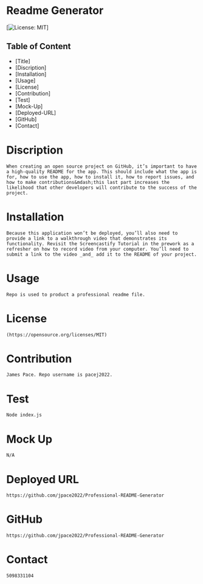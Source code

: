 
# Readme Generator 

 [![License: MIT](https://img.shields.io/badge/License-MIT-yellow.svg)]


## Table of Content
* [Title]
* [Discription]
* [Installation]
* [Usage]
* [License]
* [Contribution]
* [Test]
* [Mock-Up]
* [Deployed-URL]
* [GitHub]
* [Contact]

# Discription

    When creating an open source project on GitHub, it’s important to have a high-quality README for the app. This should include what the app is for, how to use the app, how to install it, how to report issues, and how to make contributions&mdash;this last part increases the likelihood that other developers will contribute to the success of the project.  

# Installation
    Because this application won’t be deployed, you’ll also need to provide a link to a walkthrough video that demonstrates its functionality. Revisit the Screencastify Tutorial in the prework as a refresher on how to record video from your computer. You’ll need to submit a link to the video _and_ add it to the README of your project. 

# Usage
    Repo is used to product a professional readme file.

# License
    (https://opensource.org/licenses/MIT)

# Contribution
    James Pace. Repo username is pacej2022.  

# Test
    Node index.js 

# Mock Up
    N/A

# Deployed URL
    https://github.com/jpace2022/Professional-README-Generator

# GitHub
    https://github.com/jpace2022/Professional-README-Generator

# Contact
    5098331104
    
    